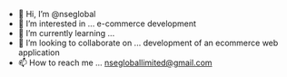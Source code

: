 - 👋 Hi, I’m @nseglobal
- 👀 I’m interested in ... e-commerce development
- 🌱 I’m currently learning ...
- 💞️ I’m looking to collaborate on ... development of an ecommerce web application
- 📫 How to reach me ... nsegloballimited@gmail.com

<!---
nseglobal/nseglobal is a ✨ special ✨ repository because its `README.md` (this file) appears on your GitHub profile.
You can click the Preview link to take a look at your changes.
--->
